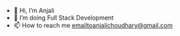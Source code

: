 - 👋 Hi, I’m Anjali
- 👀 I’m doing Full Stack Development
- 📫 How to reach me emailtoanjalichoudhary@gmail.com

<!---
AnjaliChoudharyAUS/AnjaliChoudharyAUS is a ✨ special ✨ repository because its `README.md` (this file) appears on your GitHub profile.
You can click the Preview link to take a look at your changes.
--->
